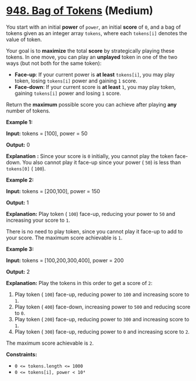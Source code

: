 # [948. Bag of Tokens][link] (Medium)

[link]: https://leetcode.com/problems/bag-of-tokens/

You start with an initial **power** of `power`, an initial **score** of `0`, and a bag of tokens
given as an integer array `tokens`, where each `tokens[i]` denotes the value of token.

Your goal is to **maximize** the total **score** by strategically playing these tokens. In one move,
you can play an **unplayed** token in one of the two ways (but not both for the same token):

- **Face-up**: If your current power is **at least** `tokens[i]`, you may play token, losing
`tokens[i]` power and gaining `1` score.
- **Face-down**: If your current score is **at least** `1`, you may play token, gaining `tokens[i]`
power and losing `1` score.

Return the **maximum** possible score you can achieve after playing **any** number of tokens.

**Example 1:**

**Input:** tokens = \[100\], power = 50

**Output:** 0

**Explanation** **:** Since your score is `0` initially, you cannot play the token face-down. You
also cannot play it face-up since your power ( `50`) is less than `tokens[0]` ( `100`).

**Example 2:**

**Input:** tokens = \[200,100\], power = 150

**Output:** 1

**Explanation:** Play token ( `100`) face-up, reducing your power to `50` and increasing your score
to `1`.

There is no need to play token, since you cannot play it face-up to add to your score. The maximum
score achievable is `1`.

**Example 3:**

**Input:** tokens = \[100,200,300,400\], power = 200

**Output:** 2

**Explanation:** Play the tokens in this order to get a score of `2`:

1. Play token ( `100`) face-up, reducing power to `100` and increasing score to `1`.
2. Play token ( `400`) face-down, increasing power to `500` and reducing score to `0`.
3. Play token ( `200`) face-up, reducing power to `300` and increasing score to `1`.
4. Play token ( `300`) face-up, reducing power to `0` and increasing score to `2`.

The maximum score achievable is `2`.

**Constraints:**

- `0 <= tokens.length <= 1000`
- `0 <= tokens[i], power < 10⁴`
